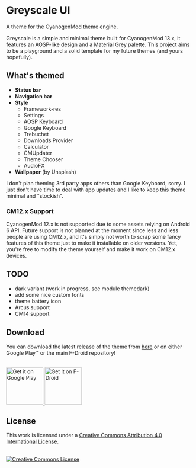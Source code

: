 # Greyscale UI

A theme for the CyanogenMod theme engine.

Greyscale is a simple and minimal theme built for CyanogenMod 13.x, it features an AOSP-like design and a Material Grey palette. This project aims to be a playground and a solid template for my future themes (and yours hopefully).

## What's themed
* __Status bar__
* __Navigation bar__
* __Style__
  * Framework-res
  * Settings
  * AOSP Keyboard 
  * Google Keyboard
  * Trebuchet 
  * Downloads Provider
  * Calculator
  * CMUpdater
  * Theme Chooser
  * AudioFX
* __Wallpaper__ (by Unsplash)

I don't plan theming 3rd party apps others than Google Keyboard, sorry. I just don't have time to deal with app updates and I like to keep this theme minimal and "stockish".

### CM12.x Support
CyanogenMod 12.x is not supported due to some assets relying on Android 6 API. Future support is not planned at the moment since less and less people are using CM12.x, and it's simply not worth to scrap some fancy features of this theme just to make it installable on older versions. Yet, you're free to modify the theme yourself and make it work on CM12.x devices.

## TODO
* dark variant (work in progress, see module themedark)
* add some nice custom fonts
* theme battery icon
* Arcus support
* CM14 support

## Download
You can download the latest release of the theme from [here](https://github.com/gabrielelucci/greyscale-cmte/releases/latest) or on either Google Play™ or the main F-Droid repository!

<br/>
<a href='https://play.google.com/store/apps/details?id=it.lucci.cm.greyscaletheme'>
<img alt='Get it on Google Play' src='https://play.google.com/intl/en_us/badges/images/generic/en_badge_web_generic.png' height="100" />
</a>
<a href="https://f-droid.org/repository/browse/?fdid=it.lucci.cm.greyscaletheme">
 <img alt='Get it on F-Droid' src="https://f-droid.org/badge/get-it-on.png" height="100" />
</a>

## License
This work is licensed under a <a rel="license" href="http://creativecommons.org/licenses/by/4.0/">Creative Commons Attribution 4.0 International License</a>.

<br/>
<a rel="license" href="http://creativecommons.org/licenses/by/4.0/"><img alt="Creative Commons License" style="border-width:0" src="https://i.creativecommons.org/l/by/4.0/88x31.png" /></a>

